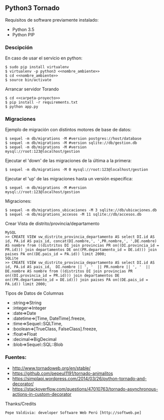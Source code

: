 ## Python3 Tornado

Requisitos de software previamente instalado:

+ Python 3.5
+ Python PIP

### Descipción

En caso de usar el servicio en python:

    $ sudo pip install virtualenv
    $ virtualenv -p python3 <<nombre_ambiente>>
    $ cd <<nombre_ambiente>>
    $ source bin/activate

Arrancar servidor Torando

    $ cd <<carpeta-proyecto>>
    $ pip install -r requirements.txt
    $ python app.py

### Migraciones

Ejemplo de migración con distintos motores de base de datos:

    $ sequel -m db/migrations -M #version postgres://host/database
    $ sequel -m db/migrations -M #version sqlite://db/gestion.db
    $ sequel -m db/migrations -M #version mysql://root:123@localhost/gestion

Ejecutar el 'down' de las migraciones de la última a la primera:

    $ sequel -m db/migrations -M 0 mysql://root:123@localhost/gestion

Ejecutar el 'up' de las migraciones hasta un versión especifica:

    $ sequel -m db/migrations -M #version mysql://root:123@localhost/gestion

Migraciones:

    $ sequel -m db/migrations_ubicaciones -M 3 sqlite://db/ubicaciones.db
    $ sequel -m db/migrations_accesos -M 11 sqlite://db/accesos.db

Crear Vista de distrito/provincia/departamento

    MySQL
    >> CREATE VIEW vw_distrito_provincia_departamento AS select DI.id AS id, PA.id AS pais_id, concat(DI.nombre,', ',PR.nombre,', ',DE.nombre) AS nombre from ((distritos DI join provincias PR on((DI.provincia_id = PR.id))) join departamentos DE on((PR.departamento_id = DE.id))) join paises PA on((DE.pais_id = PA.id)) limit 2000;
    SQLite
    >> CREATE VIEW vw_distrito_provincia_departamento AS select DI.id AS id, PA.id AS pais_id,  DI.nombre || ', '  || PR.nombre || ', '  || DE.nombre AS nombre from ((distritos DI join provincias PR on((DI.provincia_id = PR.id))) join departamentos DE on((PR.departamento_id = DE.id))) join paises PA on((DE.pais_id = PA.id)) limit 2000;

Tipos de Datos de Columnas

+ :string=>String
+ :integer=>Integer
+ :date=>Date
+ :datetime=>[Time, DateTime].freeze,
+ :time=>Sequel::SQLTime,
+ :boolean=>[TrueClass, FalseClass].freeze,
+ :float=>Float
+ :decimal=>BigDecimal
+ :blob=>Sequel::SQL::Blob

### Fuentes:

+ http://www.tornadoweb.org/en/stable/
+ https://github.com/pepeul1191/tornado-animalitos
+ https://simplapi.wordpress.com/2014/03/26/python-tornado-and-decorator/
+ https://stackoverflow.com/questions/47010763/tornado-asynchronous-actions-in-custom-decorator

Thanks/Credits

    Pepe Valdivia: developer Software Web Perú [http://softweb.pe]
